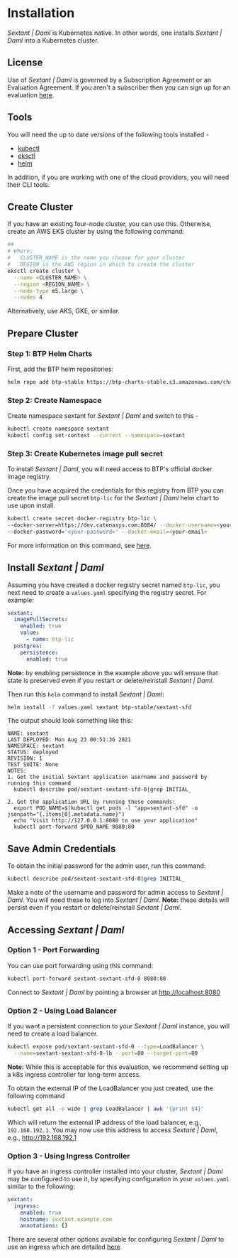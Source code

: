 # Installation

_Sextant | Daml_ is Kubernetes native. In other words, one installs
_Sextant | Daml_ into a Kubernetes cluster.

## License

Use of _Sextant | Daml_ is governed by a Subscription Agreement or an
Evaluation Agreement. If you aren't a subscriber then you can sign up for an
evaluation [here](https://www.blockchaintp.com/sextant/evaluation).

## Tools

You will need the up to date versions of the following tools installed -

* [kubectl](https://kubernetes.io/docs/tasks/tools/#kubectl)
* [eksctl](https://eksctl.io/introduction/#installation)
* [helm](https://helm.sh/docs/intro/install/)

In addition, if you are working with one of the cloud providers, you will need
their CLI tools.

## Create Cluster

If you have an existing four-node cluster, you can use this. Otherwise, create
an AWS EKS cluster by using the following command:

```bash
##
# Where:
#   CLUSTER_NAME is the name you choose for your cluster
#   REGION is the AWS region in which to create the cluster
eksctl create cluster \
  --name <CLUSTER_NAME> \
  --region <REGION_NAME> \
  --node-type m5.large \
  --nodes 4
```

Alternatively, use AKS, GKE, or similar.

## Prepare Cluster

### Step 1: BTP Helm Charts

First, add the BTP helm repositories:

```bash
helm repo add btp-stable https://btp-charts-stable.s3.amazonaws.com/charts/
```

### Step 2: Create Namespace

Create namespace sextant for _Sextant | Daml_ and switch to this -

```bash
kubectl create namespace sextant
kubectl config set-context --current --namespace=sextant
```

### Step 3: Create Kubernetes image pull secret

To install _Sextant | Daml_, you will need access to BTP's official docker
image registry.

Once you have acquired the credentials for this registry from BTP you can create
the image pull secret `btp-lic` for the _Sextant | Daml_ helm chart to use
upon install.

```bash
kubectl create secret docker-registry btp-lic \
--docker-server=https://dev.catenasys.com:8084/ --docker-username=<your-name> \
--docker-password='<your-password>' --docker-email=<your-email>
```

For more information on this command, see [here](https://kubernetes.io/docs/tasks/configure-pod-container/pull-image-private-registry/#create-a-secret-by-providing-credentials-on-the-command-line).

## Install _Sextant | Daml_

Assuming you have created a docker registry secret named `btp-lic`, you next
need to create a `values.yaml` specifying the registry secret.  For example:

```yaml
sextant:
  imagePullSecrets:
    enabled: true
    value:
      - name: btp-lic
  postgres:
    persistence:
      enabled: true
```

__Note:__ by enabling persistence in the example above you will ensure that
state is preserved even if you restart or delete/reinstall
_Sextant | Daml_.

Then run this `helm` command to install _Sextant | Daml_:

```bash
helm install -f values.yaml sextant btp-stable/sextant-sfd
```

The output should look something like this:

```text
NAME: sextant
LAST DEPLOYED: Mon Aug 23 00:51:36 2021
NAMESPACE: sextant
STATUS: deployed
REVISION: 1
TEST SUITE: None
NOTES:
1. Get the initial Sextant application username and password by running this command
  kubectl describe pod/sextant-sextant-sfd-0|grep INITIAL_

2. Get the application URL by running these commands:
  export POD_NAME=$(kubectl get pods -l "app=sextant-sfd" -o jsonpath="{.items[0].metadata.name}")
  echo "Visit http://127.0.0.1:8080 to use your application"
  kubectl port-forward $POD_NAME 8080:80
```

## Save Admin Credentials

To obtain the initial password for the admin user, run this command:

```bash
kubectl describe pod/sextant-sextant-sfd-0|grep INITIAL_
```

Make a note of the username and password for admin access to
_Sextant | Daml_. You will need these to log into _Sextant | Daml_.
__Note:__ these details will persist even if you restart or delete/reinstall
_Sextant | Daml_.

## Accessing _Sextant | Daml_

### Option 1 - Port Forwarding

You can use port forwarding using this command:

```bash
kubectl port-forward sextant-sextant-sfd-0 8080:80
```

Connect to _Sextant | Daml_ by pointing a browser at
<http://localhost:8080>

### Option 2 - Using Load Balancer

If you want a persistent connection to your _Sextant | Daml_ instance, you
will need to create a load balancer.

```bash
kubectl expose pod/sextant-sextant-sfd-0 --type=LoadBalancer \
  --name=sextant-sextant-sfd-0-lb --port=80 --target-port=80
```

__Note:__ While this is acceptable for this evaluation, we recommend setting up
a k8s ingress controller for long-term access.

To obtain the external IP of the LoadBalancer you just created, use the
following command

```bash
kubectl get all -o wide | grep LoadBalancer | awk '{print $4}'
```

Which will return the external IP address of the load balancer, e.g.,
`192.168.192.1`. You may now use this address to access _Sextant | Daml_,
e.g., <http://192.168.192.1>

### Option 3 - Using Ingress Controller

If you have an ingress controller installed into your cluster,
_Sextant | Daml_ may be configured to use it, by specifying configuration
in your `values.yaml` similar to the following:

```yaml
sextant:
  ingress:
    enabled: true
    hostname: sextant.example.com
    annotations: {}
```

There are several other options available for configuring
_Sextant | Daml_ to use an ingress which are detailed [here](README.md)
